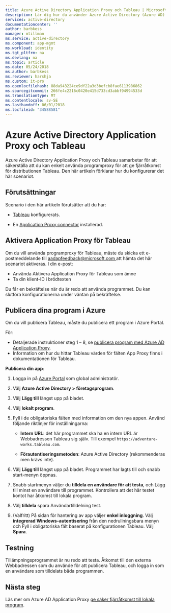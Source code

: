```yaml
---
title: Azure Active Directory Application Proxy och Tableau | Microsoft Docs
description: Lär dig hur du använder Azure Active Directory (Azure AD) Application Proxy för att ge fjärråtkomst för distributionen Tableau.  .
services: active-directory
documentationcenter: ''
author: barbkess
manager: mtillman
ms.service: active-directory
ms.component: app-mgmt
ms.workload: identity
ms.tgt_pltfrm: na
ms.devlang: na
ms.topic: article
ms.date: 05/24/2018
ms.author: barbkess
ms.reviewer: harshja
ms.custom: it-pro
ms.openlocfilehash: 88da943224ce9df22a3d3befcb8fae6113986862
ms.sourcegitcommit: 266fe4c2216c0420e415d733cd3abbf94994533d
ms.translationtype: MT
ms.contentlocale: sv-SE
ms.lasthandoff: 06/01/2018
ms.locfileid: "34588581"
---
```

# <a name="azure-active-directory-application-proxy-and-tableau"></a>Azure Active Directory Application Proxy och Tableau 

Azure Active Directory Application Proxy och Tableau samarbetar för att säkerställa att du kan enkelt använda programproxy för att ge fjärråtkomst för distributionen Tableau. Den här artikeln förklarar hur du konfigurerar det här scenariot.  

## <a name="prerequisites"></a>Förutsättningar 

Scenario i den här artikeln förutsätter att du har:

- [Tableau](https://onlinehelp.tableau.com/current/server/en-us/proxy.htm#azure) konfigurerats. 

- En [Application Proxy connector](manage-apps/application-proxy-enable.md) installerad. 

 

## <a name="enabling-application-proxy-for-tableau"></a>Aktivera Application Proxy för Tableau 

Om du vill använda programproxy för Tableau, måste du skicka ett e-postmeddelande till [ aadapfeedback@microsoft.com ](mailto:aadapfeedback@microsoft.com) att hämta det här scenariot aktiveras.
I din e-post:

-   Använda Aktivera Application Proxy för Tableau som ämne
-   Ta din klient-ID i brödtexten    

Du får en bekräftelse när du är redo att använda programmet. Du kan slutföra konfigurationerna under väntan på bekräftelse.


 

## <a name="publish-your-applications-in-azure"></a>Publicera dina program i Azure 

Om du vill publicera Tableau, måste du publicera ett program i Azure Portal.

För:

- Detaljerade instruktioner steg 1 – 8, se [publicera program med Azure AD Application Proxy](manage-apps/application-proxy-publish-azure-portal.md). 
- Information om hur du hittar Tableau värden för fälten App Proxy finns i dokumentationen för Tableau.  

**Publicera din app**: 


1. Logga in på [Azure Portal](https://portal.azure.com) som global administratör. 

2. Välj **Azure Active Directory > företagsprogram**. 

3. Välj **Lägg till** längst upp på bladet. 

4. Välj **lokalt program**. 

5. Fyll i de obligatoriska fälten med information om den nya appen. Använd följande riktlinjer för inställningarna: 

    - **Intern URL**: det här programmet ska ha en intern URL är Webbadressen Tableau sig själv. Till exempel `https://adventure-works.tableau.com`. 

    - **Förautentiseringsmetoden**: Azure Active Directory (rekommenderas men krävs inte). 

6. Välj **Lägg till** längst upp på bladet. Programmet har lagts till och snabb start-menyn öppnas. 

7. Snabb startmenyn väljer du **tilldela en användare för att testa**, och Lägg till minst en användare till programmet. Kontrollera att det här testet kontot har åtkomst till lokala program. 

8. Välj **tilldela** spara Användartilldelning test. 

9. (Valfritt) På sidan för hantering av app väljer **enkel inloggning**. Välj **integrerad Windows-autentisering** från den nedrullningsbara menyn och Fyll i obligatoriska fält baserat på konfigurationen Tableau. Välj **Spara**. 

 

## <a name="testing"></a>Testning 

Tillämpningsprogrammet är nu redo att testa. Åtkomst till den externa Webbadressen som du använde för att publicera Tableau, och logga in som en användare som tilldelats båda programmen.



## <a name="next-steps"></a>Nästa steg

Läs mer om Azure AD Application Proxy [ge säker fjärråtkomst till lokala program](manage-apps/application-proxy.md).

